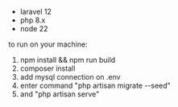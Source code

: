 -   laravel 12
-   php 8.x
-   node 22

to run on your machine:

1. npm install && npm run build
2. composer install
3. add mysql connection on .env
4. enter command "php artisan migrate --seed"
5. and "php artisan serve"
